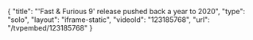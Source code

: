 {
    "title": "'Fast & Furious 9' release pushed back a year to 2020",
    "type": "solo",
    "layout": "iframe-static",
    "videoId": "123185768",
    "url": "\/tvpembed\/123185768"
}